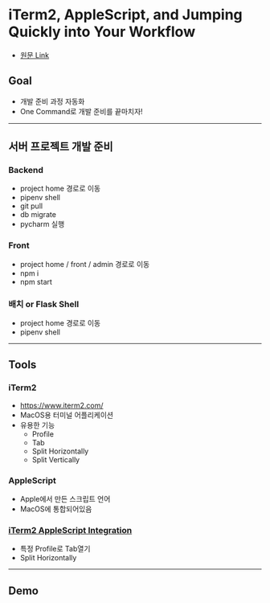 # iTerm2, AppleScript, and Jumping Quickly into Your Workflow
* [원문 Link](https://medium.com/@sunskyearthwind/iterm-applescript-and-jumping-quickly-into-your-workflow-1849beabb5f7)

## Goal
* 개발 준비 과정 자동화
* One Command로 개발 준비를 끝마치자!

---

## 서버 프로젝트 개발 준비
### Backend
* project home 경로로 이동
* pipenv shell
* git pull
* db migrate
* pycharm 실행

### Front
* project home / front / admin 경로로 이동
* npm i
* npm start

### 배치 or Flask Shell
* project home 경로로 이동
* pipenv shell

---

## Tools

### iTerm2
- https://www.iterm2.com/
- MacOS용 터미널 어플리케이션
- 유용한 기능
  - Profile
  - Tab
  - Split Horizontally
  - Split Vertically

### AppleScript  
  - Apple에서 만든 스크립트 언어
  - MacOS에 통합되어있음

### [iTerm2 AppleScript Integration](https://www.iterm2.com/documentation-scripting.html)
  - 특정 Profile로 Tab열기
  - Split Horizontally  

---

## Demo
